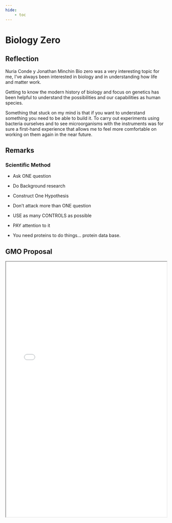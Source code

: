 ```yaml
---
hide:
    - toc
---
```


# Biology Zero

## Reflection

Nuria Conde y Jonathan Minchin
Bio zero was a very interesting topic for me, I’ve always been interested in biology and in understanding how life and matter work. 

Getting to know the modern history of biology and focus on genetics has been helpful to understand the possibilities and our capabilities as human species. 

Something that stuck on my mind is that if you want to understand something you need to be able to build it. 
To carry out experiments using bacteria ourselves and to see microorganisms with the instruments was for sure a first-hand experience that allows me to feel more comfortable on working on them again in the near future. 

## Remarks

### Scientific Method

- Ask ONE question

- Do Background research

- Construct One Hypothesis

- Don’t attack more than ONE question

- USE as many CONTROLS as possible

- PAY attention to it

- You need proteins to do things… protein data base.

## GMO Proposal

<iframe width="100%" height="800" src="../../files/GMOProposal_Thegrowthofhydrophobicandself-cleaningbacterialcelluloseintroducingsurfacerelatedgenesfromNelumboLucifera_EverardoCastroTorres.pdf"></iframe>




